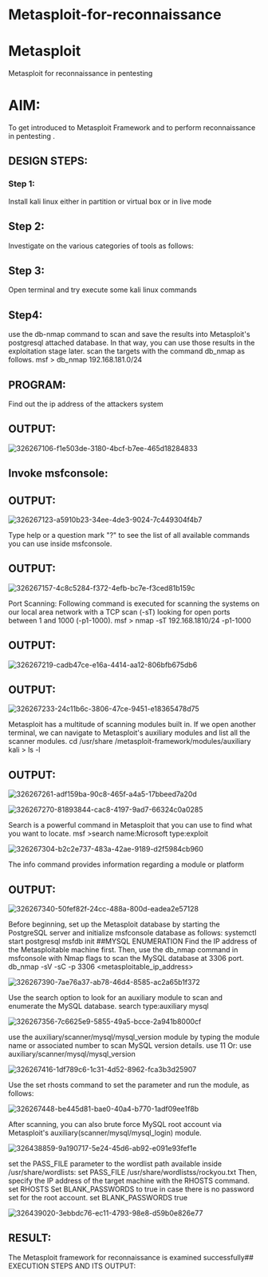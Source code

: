 # Metasploit-for-reconnaissance
# Metasploit
Metasploit for reconnaissance in pentesting

# AIM:

To get introduced to Metasploit Framework and to  perform reconnaissance  in pentesting .

## DESIGN STEPS:

### Step 1:

Install kali linux either in partition or virtual box or in live mode

## Step 2:
Investigate on the various categories of tools as follows:

## Step 3:
Open terminal and try execute some kali linux commands

## Step4: 
use the db-nmap command to scan and save the results into Metasploit's postgresql attached database. In that way, you can use those results in the exploitation stage later.
scan the targets with the command db_nmap as follows. msf > db_nmap 192.168.181.0/24

## PROGRAM:
Find out the ip address of the attackers system

## OUTPUT:
![326267106-f1e503de-3180-4bcf-b7ee-465d18284833](https://github.com/Gopikakarthik/Metasploit-for-reconnaissance/assets/121235427/c14085bc-0fd3-449d-b109-36d5bd008d9a)



## Invoke msfconsole:
## OUTPUT:
![326267123-a5910b23-34ee-4de3-9024-7c449304f4b7](https://github.com/Gopikakarthik/Metasploit-for-reconnaissance/assets/121235427/020d33f2-bb47-4094-ac41-14b4cbd37bc3)



Type help or a question mark "?" to see the list of all available commands you can use inside msfconsole.

## OUTPUT:
![326267157-4c8c5284-f372-4efb-bc7e-f3ced81b159c](https://github.com/Gopikakarthik/Metasploit-for-reconnaissance/assets/121235427/4ad72036-a0fd-49da-a8da-062090b0fd7e)


Port Scanning: Following command is executed for scanning the systems on our local area network with a TCP scan (-sT) looking for open ports between 1 and 1000 (-p1-1000). msf > nmap -sT 192.168.1810/24 -p1-1000

## OUTPUT:
![326267219-cadb47ce-e16a-4414-aa12-806bfb675db6](https://github.com/Gopikakarthik/Metasploit-for-reconnaissance/assets/121235427/57509ff5-d550-48d8-bb54-3c00f9a64ea1)



## OUTPUT:
![326267233-24c11b6c-3806-47ce-9451-e18365478d75](https://github.com/Gopikakarthik/Metasploit-for-reconnaissance/assets/121235427/395c0705-fb35-4dd5-8d49-d5b856d036fc)



Metasploit has a multitude of scanning modules built in. If we open another terminal, we can navigate to Metasploit's auxiliary modules and list all the scanner modules. cd /usr/share /metasploit-framework/modules/auxiliary kali > ls -l

## OUTPUT:
![326267261-adf159ba-90c8-465f-a4a5-17bbeed7a20d](https://github.com/Gopikakarthik/Metasploit-for-reconnaissance/assets/121235427/cc0431d7-197d-4822-9bd2-4c722e8f4655)

![326267270-81893844-cac8-4197-9ad7-66324c0a0285](https://github.com/Gopikakarthik/Metasploit-for-reconnaissance/assets/121235427/dda08e7f-95a5-4345-a81f-742ff55f4ad0)



Search is a powerful command in Metasploit that you can use to find what you want to locate. msf >search name:Microsoft type:exploit

![326267304-b2c2e737-483a-42ae-9189-d2f5984cb960](https://github.com/Gopikakarthik/Metasploit-for-reconnaissance/assets/121235427/43a52cbe-3ecf-41ab-9e33-2e09e7f1698e)


The info command provides information regarding a module or platform

## OUTPUT:
![326267340-50fef82f-24cc-488a-800d-eadea2e57128](https://github.com/Gopikakarthik/Metasploit-for-reconnaissance/assets/121235427/3ba36402-44f9-42fa-96c2-882777c9f70a)



Before beginning, set up the Metasploit database by starting the PostgreSQL server and initialize msfconsole database as follows: systemctl start postgresql msfdb init ##MYSQL ENUMERATION Find the IP address of the Metasploitable machine first. Then, use the db_nmap command in msfconsole with Nmap flags to scan the MySQL database at 3306 port. db_nmap -sV -sC -p 3306 <metasploitable_ip_address> 

![326267390-7ae76a37-ab78-46d4-8585-ac2a65b1f372](https://github.com/Gopikakarthik/Metasploit-for-reconnaissance/assets/121235427/03ddb4b1-87f6-43e2-82c5-12e7542ca439)



Use the search option to look for an auxiliary module to scan and enumerate the MySQL database. search type:auxiliary mysql

![326267356-7c6625e9-5855-49a5-bcce-2a941b8000cf](https://github.com/Gopikakarthik/Metasploit-for-reconnaissance/assets/121235427/3d47ff33-70d7-440b-b7c6-c8b5cff86ed4)


use the auxiliary/scanner/mysql/mysql_version module by typing the module name or associated number to scan MySQL version details. use 11 Or: use auxiliary/scanner/mysql/mysql_version


![326267416-1df789c6-1c31-4d52-8962-fca3b3d25907](https://github.com/Gopikakarthik/Metasploit-for-reconnaissance/assets/121235427/11aa3dca-86b9-41ac-bcb2-7417facaf0a4)



Use the set rhosts command to set the parameter and run the module, as follows:

![326267448-be445d81-bae0-40a4-b770-1adf09ee1f8b](https://github.com/Gopikakarthik/Metasploit-for-reconnaissance/assets/121235427/af92c23b-c9a5-4bc7-a40d-b6402a2fe836)



After scanning, you can also brute force MySQL root account via Metasploit's auxiliary(scanner/mysql/mysql_login) module.

![326438859-9a190717-5e24-45d6-ab92-e091e93fef1e](https://github.com/Gopikakarthik/Metasploit-for-reconnaissance/assets/121235427/862f535c-4a19-4b63-a9df-44c32a4dcc40)




set the PASS_FILE parameter to the wordlist path available inside /usr/share/wordlists: set PASS_FILE /usr/share/wordlistss/rockyou.txt Then, specify the IP address of the target machine with the RHOSTS command. set RHOSTS Set BLANK_PASSWORDS to true in case there is no password set for the root account. set BLANK_PASSWORDS true


![326439020-3ebbdc76-ec11-4793-98e8-d59b0e826e77](https://github.com/Gopikakarthik/Metasploit-for-reconnaissance/assets/121235427/362b03a1-1dcd-4923-a514-4b084dca40eb)


## RESULT:
The Metasploit framework for reconnaissance is examined successfully## EXECUTION STEPS AND ITS OUTPUT:
